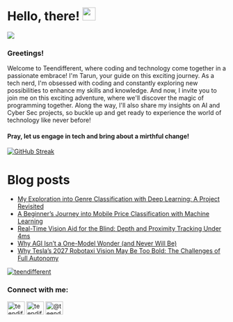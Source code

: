 # Hello, there! <img src="https://raw.githubusercontent.com/MartinHeinz/MartinHeinz/master/wave.gif" width="30px">
![](https://komarev.com/ghpvc/?username=teendifferent&color=brightgreen)

### Greetings! 
Welcome to Teendifferent, where coding and technology come together in a passionate embrace! I'm Tarun, your guide on this exciting journey. As a tech nerd, I'm obsessed with coding and constantly exploring new possibilities to enhance my skills and knowledge. And now, I invite you to join me on this exciting adventure, where we'll discover the magic of programming together. Along the way, I'll also share my insights on AI and Cyber Sec projects, so buckle up and get ready to experience the world of technology like never before!

#### Pray, let us engage in tech and bring about a mirthful change!

[![GitHub Streak](https://streak-stats.demolab.com?user=teendifferent&theme=tokyonight&hide_border=true&background=EB545400)](https://git.io/streak-stats)

# Blog posts

<!-- BLOG-POST-LIST:START -->
- [My Exploration into Genre Classification with Deep Learning: A Project Revisited](https://medium.com/@teendifferent/my-exploration-into-genre-classification-with-deep-learning-a-project-revisited-34d8cb631b1b?source=rss-9ecb664d87c1------2)
- [A Beginner’s Journey into Mobile Price Classification with Machine Learning](https://medium.com/@teendifferent/a-beginners-journey-into-mobile-price-classification-with-machine-learning-d10238a0acdd?source=rss-9ecb664d87c1------2)
- [Real-Time Vision Aid for the Blind: Depth and Proximity Tracking Under 4ms](https://medium.com/@teendifferent/real-time-vision-aid-for-the-blind-depth-and-proximity-tracking-under-4ms-2a2c09a4d211?source=rss-9ecb664d87c1------2)
- [Why AGI Isn’t a One-Model Wonder &lpar;and Never Will Be&rpar;](https://medium.com/@teendifferent/why-agi-isnt-a-one-model-wonder-and-never-will-be-fa55dc76595b?source=rss-9ecb664d87c1------2)
- [Why Tesla’s 2027 Robotaxi Vision May Be Too Bold: The Challenges of Full Autonomy](https://osintteam.blog/why-teslas-2027-robotaxi-vision-may-be-too-bold-the-challenges-of-full-autonom-00c91ed9c79e?source=rss-9ecb664d87c1------2)
<!-- BLOG-POST-LIST:END -->


<p align="left"> <a href="https://github.com/ryo-ma/github-profile-trophy"><img src="https://github-profile-trophy.vercel.app/?username=teendifferent&theme=dracula" alt="teendifferent" /></a> </p>

<h3 align="left">Connect with me:</h3>
<p align="left">
<a href="https://twitter.com/teendifferent2" target="blank"><img align="center" src="https://raw.githubusercontent.com/rahuldkjain/github-profile-readme-generator/master/src/images/icons/Social/twitter.svg" alt="teendifferent2" height="30" width="40" /></a>
<a href="https://instagram.com/teendifferent7" target="blank"><img align="center" src="https://raw.githubusercontent.com/rahuldkjain/github-profile-readme-generator/master/src/images/icons/Social/instagram.svg" alt="teendifferent7" height="30" width="40" /></a>
<a href="https://medium.com/@teendifferent7" target="blank"><img align="center" src="https://raw.githubusercontent.com/rahuldkjain/github-profile-readme-generator/master/src/images/icons/Social/medium.svg" alt="@teendifferent7" height="30" width="40" /></a>
</p>

<!--
**REDDITARUN/REDDITARUN** is a ✨ _special_ ✨ repository because its `README.md` (this file) appears on your GitHub profile.

Here are some ideas to get you started:

- 🔭 I’m currently working on ...
- 🌱 I’m currently learning ...
- 👯 I’m looking to collaborate on ...
- 🤔 I’m looking for help with ...
- 💬 Ask me about ...
- 📫 How to reach me: ...
- 😄 Pronouns: ...
- ⚡ Fun fact: ...
-->
